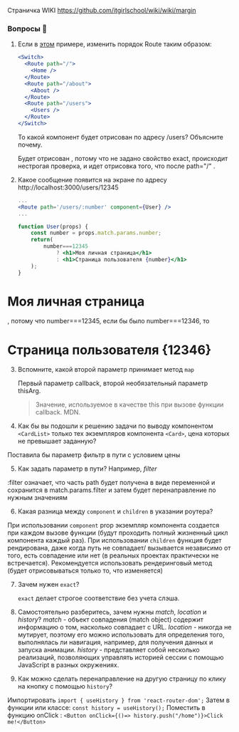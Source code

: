 Страничка WIKI https://github.com/itgirlschool/wiki/wiki/margin

### Вопросы 💎

1. Если в [этом](https://www.notion.so/30-62ef06a08dc54069a387a788d9421e9d) примере, изменить порядок Route таким образом:

   ```jsx
   <Switch>
     <Route path="/">
       <Home />
     </Route>
     <Route path="/about">
       <About />
     </Route>
     <Route path="/users">
       <Users />
     </Route>
   </Switch>
   ```

   То какой компонент будет отрисован по адресу /users? Объясните почему.

   Будет отрисован <Home />, потому что не задано свойство exact, происходит нестрогая проверка, и идет отрисовка того, что после path="/" .

2. Какое сообщение появится на экране по адресу http://localhost:3000/users/12345

   ```jsx
   ...
   <Route path='/users/:number' component={User} />
   ...

   function User(props) {
       const number = props.match.params.number;
       return(
           number===12345
               ? <h1>Моя личная страница</h1>
               : <h1>Страница пользователя {number}</h1>
       );
   }
   ```

  <h1>Моя личная страница</h1>, потому что number===12345, если бы было number===12346, то <h1>Страница пользователя {12346}</h1>

3. Вспомните, какой второй параметр принимает метод `map`

   Первый параметр callback, второй необязательный параметр thisArg.

   > Значение, используемое в качестве this при вызове функции callback.
   > MDN.

4. Как бы вы подошли к решению задачи по выводу компонентом `<CardList>` только тех экземпляров компонента `<Card>`, цена которых не превышает заданную?

Поставила бы параметр фильтр в пути с условием цены

5. Как задать параметр в пути? Например, _filter_

  <Route  path="/:filter" component={App} />
 :filter  означает, что часть path  будет получена в виде переменной и сохранится в match.params.filter и затем будет перенаправление по нужным значениям

6. Какая разница между `component` и `children` в указании роутера?

При использовании `component` prop экземпляр компонента создается при каждом вызове функции (будут проходить полный жизненный цикл компонента каждый раз).
При использовании `children` функция будет рендирована, даже когда путь не совпадает/ вызывается независимо от того, есть совпадение или нет (в реальных проектах практически не встречается).
Рекомендуется использовать рендеринговый метод <Route render/> (будет отрисовываться только то, что изменяется)

7. Зачем нужен `exact`?

   `exact` делает строгое соответствие без учета слэша.

8. Cамостоятельно разберитесь, зачем нужны _match_, _location_ и _history_?
   _match_ - объект совпадения (match object) содержит информацию о том, насколько <Route path> совпадает с URL.
   _location_ - никогда не мутирует, поэтому его можно использовать для определения того, выполнялась ли навигация, например, для получения данных и запуска анимации.
   _history_ - представляет собой несколько реализаций, позволяющих управлять историей сессии с помощью JavaScript в разных окружениях.

9. Как можно сделать перенаправление на другую страницу по клику на кнопку с помощью `history`?

Импортировать
`import { useHistory } from 'react-router-dom';`
Затем в функции или классе:
`const history = useHistory();`
Поместить в функцию onClick :
`<Button onClick={()=> history.push("/home")}>Click me!</Button>`
